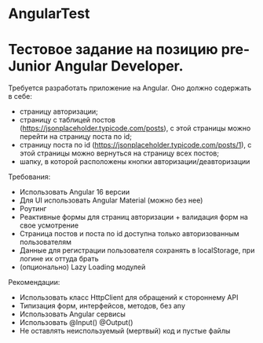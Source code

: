 # AngularTest

# Тестовое задание на позицию pre-Junior Angular Developer.

Требуется разработать приложение на Angular. Оно должно содержать в себе:
- страницу авторизации;
- страницу с таблицей постов (https://jsonplaceholder.typicode.com/posts), с этой страницы можно перейти на страницу поста по id;
- страницу поста по id (https://jsonplaceholder.typicode.com/posts/1), с этой страницы можно вернуться на страницу всех постов;
- шапку, в которой расположены кнопки авторизации/деавторизации

Требования:
- Использовать Angular 16 версии
- Для UI использовать Angular Material (можно без нее)
- Роутинг
- Реактивные формы для страниц авторизации + валидация форм на свое усмотрение
- Страница постов и поста по id доступна только авторизованным пользователям
- Данные для регистрации пользователя сохранять в localStorage, при логине их оттуда брать
- (опционально) Lazy Loading модулей

Рекомендации:
- Использовать класс HttpClient для обращений к стороннему API
- Типизация форм, интерфейсов, методов, без any
- Использовать Angular сервисы
- Использовать @Input() @Output()
- Не оставлять неиспользуемый (мертвый) код и пустые файлы
